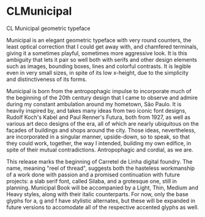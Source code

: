 # CLMunicipal
CL Municipal geometric typeface

Municipal is an elegant geometric typeface with very round counters, the least optical correction that I could get away with, and chamfered terminals, giving it a sometimes playful, sometimes more aggressive look. It is this ambiguity that lets it pair so well both with serifs and other design elements such as images, bounding boxes, lines and colorful contrasts. It is legible even in very small sizes, in spite of its low x-height, due to the simplicity and distinctiveness of its forms.

Municipal is born from the antropophagic impulse to incorporate much of the beginning of the 20th century design that I came to observe and admire during my constant ambulation around my hometown, São Paulo. It is heavily inspired by, and takes many ideas from two iconic font designs, Rudolf Koch's Kabel and Paul Renner's Futura, both from 1927, as well as various art deco designs of the era, all of which are nearly ubiquitous on the façades of buildings and shops around the city. Those ideas, nevertheless, are incorporated in a singular manner, upside-down, so to speak, so that they could work, together, the way I intended, building my own edifice, in spite of their mutual contradictions. Antropophagic and cordial, as we are.

This release marks the beginning of Carretel de Linha digital foundry. The name, meaning "reel of thread", suggests both the hasteless workmanship of a work done with passion and a promised continuation with future projects: a slab serif font, called Silaba, and a grotesque one, still in planning. Municipal Book will be accompanied by a Light, Thin, Medium and Heavy styles, along with their italic counterparts. For now, only the base glyphs for a, g and f have stylistic alternates, but these will be expanded in future versions to accomodate all of the respective accented glyphs as well.
